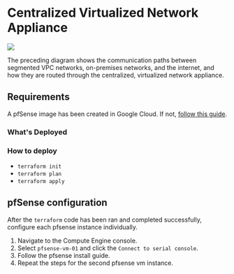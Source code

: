 # Centralized Virtualized Network Appliance

![](https://cloud.google.com/architecture/images/arch-centralized-network-1.svg)

The preceding diagram shows the communication paths between segmented VPC networks, on-premises networks, and the internet, and how they are routed through the centralized, virtualized network appliance.

## Requirements

A pfSense image has been created in Google Cloud. If not, [follow this guide](../pfsense/README.MD).

### What's Deployed

### How to deploy

* `terraform init`
* `terraform plan`
* `terraform apply`

## pfSense configuration

After the `terraform` code has been ran and completed successfully, configure each pfsense instance individually.

1. Navigate to the Compute Engine console.
1. Select `pfsense-vm-01` and click the `Connect to serial console`.
1. Follow the pfsense install guide.
1. Repeat the steps for the second pfsense vm instance.